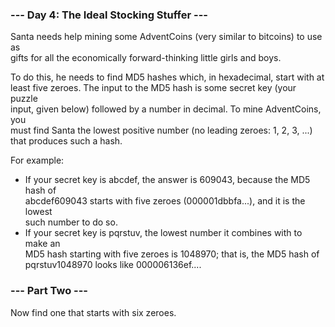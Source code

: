 ### --- Day 4: The Ideal Stocking Stuffer ---

Santa needs help mining some AdventCoins (very similar to bitcoins) to use as  
gifts for all the economically forward-thinking little girls and boys.

To do this, he needs to find MD5 hashes which, in hexadecimal, start with at  
least five zeroes. The input to the MD5 hash is some secret key (your puzzle  
input, given below) followed by a number in decimal. To mine AdventCoins, you  
must find Santa the lowest positive number (no leading zeroes: 1, 2, 3, ...)
that produces such a hash.

For example:

* If your secret key is abcdef, the answer is 609043, because the MD5 hash of  
  abcdef609043 starts with five zeroes (000001dbbfa...), and it is the lowest  
  such number to do so.
* If your secret key is pqrstuv, the lowest number it combines with to make an  
  MD5 hash starting with five zeroes is 1048970; that is, the MD5 hash of  
  pqrstuv1048970 looks like 000006136ef....

### --- Part Two ---

Now find one that starts with six zeroes.

